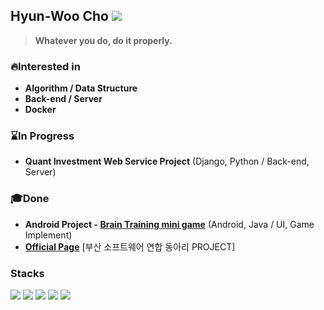 ## Hyun-Woo Cho  <a href="https://hyeo-noo.tistory.com/"><img src="https://img.shields.io/badge/-Tech%20blog-black?style=flat-square"/></a>
> <strong>Whatever you do, do it properly.</strong>
<!-- [![solved.ac tier](http://mazassumnida.wtf/api/mini/generate_badge?boj=hyun0404woo)](https://solved.ac/hyun0404woo) -->

### :fire:Interested in<br>

- <strong>Algorithm / Data Structure</strong>
- <strong>Back-end / Server</strong>
- <strong>Docker</strong>


### :hourglass:In Progress<br>
- <strong>Quant Investment Web Service Project</strong> (Django, Python / Back-end, Server)


### :mortar_board:Done<br>
- <strong> Android Project - [Brain Training mini game](https://github.com/JihwanRyu051/SoftwareDesign)</strong> (Android, Java / UI, Game Implement)
- <strong>[Official Page](https://buscp.org)</strong>  [부산 소프트웨어 연합 동아리 PROJECT]


<!-- [![solved.ac tier](http://mazassumnida.wtf/api/v2/generate_badge?boj=hyun0404woo)](https://solved.ac/hyun0404woo) -->
<!-- <br>![hyun0404woo's GitHub stats](https://github-readme-stats.vercel.app/api?username=hyun98&show_icons=true&theme=dark) -->
### Stacks
<img src="https://img.shields.io/badge/C++-00599C?style=flat-sqaure&logo=c++&logoColor=white"/> <img src="https://img.shields.io/badge/Python-3776AB?style=flat&logo=Python&logoColor=white"/> <img src="https://img.shields.io/badge/Django-092E20?style=flat&logo=Django&link=https://simpleicons.org/?q=django"/> <img src="https://img.shields.io/badge/C-A8B9CC?style=flat-sqaure&logo=C&logoColor=white"/> <img src="https://img.shields.io/badge/Git-F05032?style=flat-sqaure&logo=Git&logoColor=white"/>



<!-- <img src="https://img.shields.io/badge/Javascript-F05032?style=flat-square&logo=Javascript&logoColor=white"/> -->
